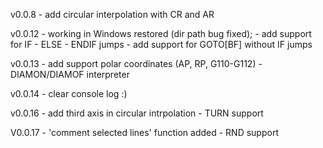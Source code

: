 v0.0.8
    - add circular interpolation with CR and AR

v0.0.12 
    - working in Windows restored (dir path bug fixed);
    - add support for IF - ELSE - ENDIF  jumps
    - add support for GOTO[BF] without IF jumps
    
v0.0.13
    - add support polar coordinates (AP, RP, G110-G112)
    - DIAMON/DIAMOF interpreter
    
v0.0.14
    - clear console log :)
    
v0.0.16
    - add third axis in circular intrpolation 
    - TURN support
    
V0.0.17
    - 'comment selected lines' function added
    - RND support
